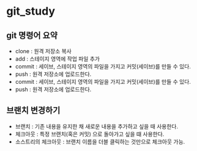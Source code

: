 # git_study
## git 명령어 요약

- clone : 원격 저장소 복사
- add : 스테이지 영역에 작업 파일 추가
- commit : 세이브, 스테이지 영역의 파일을 가지고 커밋(세이브)를 만들 수 있다.
- push : 원격 저장소에 업로드한다.
- commit : 세이브, 스테이지 영역의 파일을 가지고 커밋(세이브)를 만들 수 있다.
- push : 원격 저장소에 업로드한다.

## 브랜치 변경하기
- 브랜치 : 기존 내용을 유지한 채 새로운 내용을 추가하고 싶을 때 사용한다.
- 체크아웃 : 특정 브랜치(혹은 커밋) 으로 돌아가고 싶을 떄 사용한다.
- 소스트리의 체크아웃 : 브랜치 이름을 더블 클릭하는 것만으로 체크아웃 가능.
